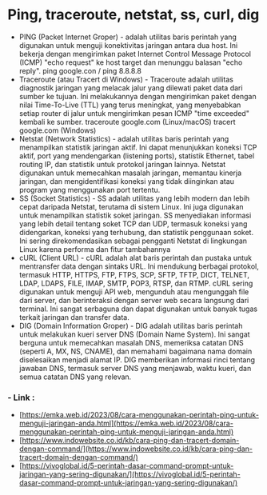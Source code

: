 # Ping, traceroute, netstat, ss, curl, dig

- PING (Packet Internet Groper) - adalah utilitas baris perintah yang digunakan untuk menguji konektivitas jaringan antara dua host. Ini bekerja dengan mengirimkan paket Internet Control Message Protocol (ICMP) "echo request" ke host target dan menunggu balasan "echo reply".
  ping google.con / ping 8.8.8.8
- Traceroute (atau Tracert di Windows) - Traceroute adalah utilitas diagnostik jaringan yang melacak jalur yang dilewati paket data dari sumber ke tujuan. Ini melakukannya dengan mengirimkan paket dengan nilai Time-To-Live (TTL) yang terus meningkat, yang menyebabkan setiap router di jalur untuk mengirimkan pesan ICMP "time exceeded" kembali ke sumber.
  traceroute google.com (Linux/macOS)
  tracert google.com (Windows)
- Netstat (Network Statistics) - adalah utilitas baris perintah yang menampilkan statistik jaringan aktif. Ini dapat menunjukkan koneksi TCP aktif, port yang mendengarkan (listening ports), statistik Ethernet, tabel routing IP, dan statistik untuk protokol jaringan lainnya.
  Netstat digunakan untuk memecahkan masalah jaringan, memantau kinerja jaringan, dan mengidentifikasi koneksi yang tidak diinginkan atau program yang menggunakan port tertentu.
- SS (Socket Statistics) - SS adalah utilitas yang lebih modern dan lebih cepat daripada Netstat, terutama di sistem Linux. Ini juga digunakan untuk menampilkan statistik soket jaringan.
  SS menyediakan informasi yang lebih detail tentang soket TCP dan UDP, termasuk koneksi yang didengarkan, koneksi yang terhubung, dan statistik penggunaan soket. Ini sering direkomendasikan sebagai pengganti Netstat di lingkungan Linux karena performa dan fitur tambahannya
- cURL (Client URL) -  cURL adalah alat baris perintah dan pustaka untuk mentransfer data dengan sintaks URL. Ini mendukung berbagai protokol, termasuk HTTP, HTTPS, FTP, FTPS, SCP, SFTP, TFTP, DICT, TELNET, LDAP, LDAPS, FILE, IMAP, SMTP, POP3, RTSP, dan RTMP.
   cURL sering digunakan untuk menguji API web, mengunduh atau mengunggah file dari server, dan berinteraksi dengan server web secara langsung dari terminal. Ini sangat serbaguna dan dapat digunakan untuk banyak tugas terkait jaringan dan transfer data.
- DIG (Domain Information Groper) - DIG adalah utilitas baris perintah untuk melakukan kueri server DNS (Domain Name System). Ini sangat berguna untuk memecahkan masalah DNS, memeriksa catatan DNS (seperti A, MX, NS, CNAME), dan memahami bagaimana nama domain diselesaikan menjadi alamat IP. DIG memberikan informasi rinci tentang jawaban DNS, termasuk server DNS yang menjawab, waktu kueri, dan semua catatan DNS yang relevan.

### - Link :
  - [https://emka.web.id/2023/08/cara-menggunakan-perintah-ping-untuk-menguji-jaringan-anda.html](https://emka.web.id/2023/08/cara-menggunakan-perintah-ping-untuk-menguji-jaringan-anda.html)
  - [https://www.indowebsite.co.id/kb/cara-ping-dan-tracert-domain-dengan-command/](https://www.indowebsite.co.id/kb/cara-ping-dan-tracert-domain-dengan-command/)
  - [https://vivoglobal.id/5-perintah-dasar-command-prompt-untuk-jaringan-yang-sering-digunakan/](https://vivoglobal.id/5-perintah-dasar-command-prompt-untuk-jaringan-yang-sering-digunakan/)




  
